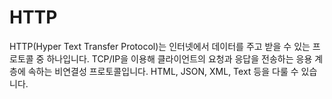 # HTTP

HTTP(Hyper Text Transfer Protocol)는 인터넷에서 데이터를 주고 받을 수 있는 프로토콜 중 하나입니다. TCP/IP을 이용해 클라이언트의 요청과 응답을 전송하는 응용 계층에 속하는 비연결성 프로토콜입니다. HTML, JSON, XML, Text 등을 다룰 수 있습니다.
